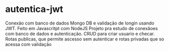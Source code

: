 # autentica-jwt
Conexão com banco de dados Mongo DB e validação de longin usando JWT. Feito em Javascritpt com NodeJS
Projeto pra estudo de conexãoes com banco de dados e autenticação.
CRUD para criar usuario e checar.
Rotas publicas, que permite ascesso sem autenticar e rotas privadas que so acessa com validação
